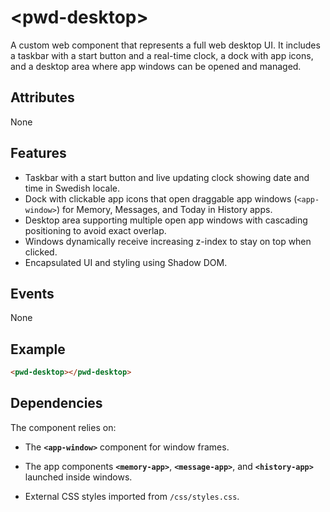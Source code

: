# &lt;pwd-desktop&gt;

A custom web component that represents a full web desktop UI. It includes a taskbar with a start button and a real-time clock, a dock with app icons, and a desktop area where app windows can be opened and managed.


## Attributes

None


## Features

- Taskbar with a start button and live updating clock showing date and time in Swedish locale.  
- Dock with clickable app icons that open draggable app windows (`<app-window>`) for Memory, Messages, and Today in History apps.  
- Desktop area supporting multiple open app windows with cascading positioning to avoid exact overlap.  
- Windows dynamically receive increasing z-index to stay on top when clicked.  
- Encapsulated UI and styling using Shadow DOM.  


## Events

None


## Example

```html
<pwd-desktop></pwd-desktop>
```


## Dependencies

The component relies on:  

  - The **`<app-window>`** component for window frames.  

  - The app components **`<memory-app>`**, **`<message-app>`**, and **`<history-app>`** launched inside windows.  

  - External CSS styles imported from `/css/styles.css`.  